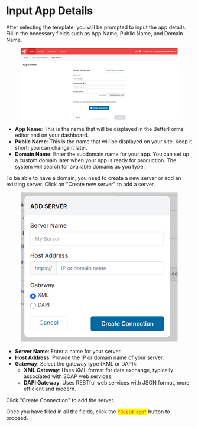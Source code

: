 # Input App Details

After selecting the template, you will be prompted to input the app details. Fill in the necessary fields such as App Name, Public Name, and Domain Name.

<figure><img src="../../../.gitbook/assets/image (1) (1) (1).png" alt=""><figcaption></figcaption></figure>

* **App Name**: This is the name that will be displayed in the BetterForms editor and on your dashboard.
* **Public Name**: This is the name that will be displayed on your site. Keep it short; you can change it later.
* **Domain Name**: Enter the subdomain name for your app. You can set up a custom domain later when your app is ready for production. The system will search for available domains as you type.

To be able to have a domain, you need to create a new server or add an existing server. Click on "Create new server" to add a server.

<figure><img src="../../../.gitbook/assets/Screenshot 2024-07-17 154242.png" alt=""><figcaption></figcaption></figure>

* **Server Name**: Enter a name for your server.
* **Host Address**: Provide the IP or domain name of your server.
* **Gateway**: Select the gateway type (XML or DAPI):
  * **XML Gateway**: Uses XML format for data exchange, typically associated with SOAP web services.
  * **DAPI Gateway**: Uses RESTful web services with JSON format, more efficient and modern.

Click "Create Connection" to add the server.

Once you have filled in all the fields, click the <mark style="color:red;">`"Build app"`</mark> button to proceed.
